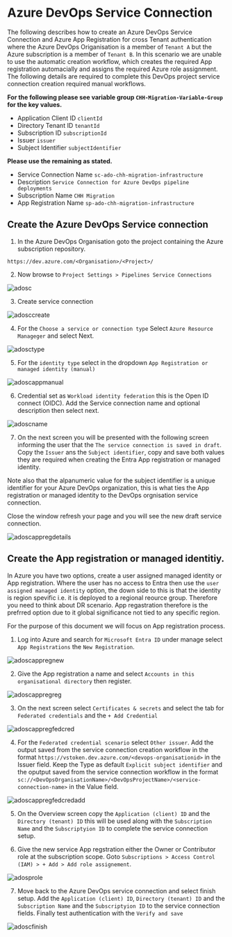 # Azure DevOps Service Connection

The following describes how to create an Azure DevOps Service Connection and Azure App Registration for cross Tenant authentication where the Azure DevOps Origanisation is a member of `Tenant A` but the Azure subscription is a member of `Tenant B`. In this scenario we are unable to use the automatic creation workflow, which creates the required App registration automacially and assigns the required Azure role assignment. The following details are required to complete this DevOps project service connection creation required manual workflows.

**For the following please see variable group `CHH-Migration-Variable-Group` for the key values.**

- Application Client ID `clientId`
- Directory Tenant ID `tenantId`
- Subscription ID `subscriptionId`
- Issuer `issuer`
- Subject Identifier `subjectIdentifier`

**Please use the remaining as stated.**

- Service Connection Name `sc-ado-chh-migration-infrastructure`
- Description `Service Connection for Azure DevOps pipeline deployments`
- Subscription Name `CHH Migration`
- App Registration Name `sp-ado-chh-migration-infrastructure`

## Create the Azure DevOps Service connection

01. In the Azure DevOps Organisation goto the project containing the Azure subscription repository.

`https://dev.azure.com/<Organisation>/<Project>/`

02. Now browse to `Project Settings > Pipelines Service Connections`

![adosc](../.images/adosc.png)

03. Create service connection

![adosccreate](../.images/adosccreate.png)

04. For the `Choose a service or connection type` Select `Azure Resource Manageger` and select Next.

![adosctype](../.images/adosctype.png)

05. For the `identity type` select in the dropdown `App Registration or managed identity (manual)`

![adoscappmanual](../.images/adoscappmanual.png)

06. Credential set as `Workload identity federation` this is the Open ID connect (OIDC). Add the Service connection name and optional description then select next.

![adoscname](../.images/adoscname.png)

07. On the next screen you will be presented with the following screen informing the user that the `The service connection is saved in draft`. Copy the `Issuer` ans the `Subject identifier`, copy and save both values they are required when creating the Entra App registration or managed identity. 

Note also that the alpanumeric value for the subject identifier is a unique identifier for your Azure DevOps organization, this is what ties the App registration or managed identity to the DevOps orgnisation service connection.

Close the window refresh your page and you will see the new draft service connection.

![adoscappregdetails](../.images/adoscappregdetails.png)

## Create the App registration or managed identitiy.

In Azure you have two options, create a user assigned managed identity or App registration. Where the user has no access to Entra then use the `user assigned managed identity` option, the down side to this is that the identity is region spevific i.e. it is deployed to a regional reource group. Therefore you need to think about DR scenario. App regastration therefore is the prefrred option due to it global significance not tied to any specific region.

For the purpose of this document we will focus on App registration process.

01. Log into Azure and search for `Microsoft Entra ID` under manage select `App Registrations` the `New Registration`.

![adoscappregnew](../.images/adoscappregnew.png)

02. Give the App registration a name and select `Accounts in this organisational directory` then register.

![adoscappregreg](../.images/adoscappregreg.png)

03. On the next screen select `Certificates & secrets` and select the tab for `Federated credentials` and the `+ Add Credential`

![adoscappregfedcred](../.images/adoscappregfedcred.png)

04. For the `Federated credential scenario` select `Other issuer`. Add the output saved from the service connection creation workflow in the format `https://vstoken.dev.azure.com/<devops-organisationid>` in the Issuer field. Keep the Type as default `Explicit subject identifier` and the oputput saved from the service connection workflow in the format `sc://<DevOpsOrganisationName>/<DevOpsProjectName>/<service-connection-name>` in the Value field.

![adoscappregfedcredadd](../.images/adoscappregfedcredadd.png)

05. On the Overview screen copy the `Application (client) ID` and the `Directory (tenant) ID` this will be used along with the `Subscription Name` and the `Subscriptyion ID` to complete the service connection setup.

06. Give the new service App regstration either the Owner or Contributor role at the subscription scope. Goto `Subscriptions > Access Control (IAM) > + Add > Add role assignement`.

![adosprole](../.images/adosprole.png)

07. Move back to the Azure DevOps service connection and select finish setup. Add the `Application (client) ID`, `Directory (tenant) ID` and the `Subscription Name` and the `Subscriptyion ID` to the service connection fields. Finally test authentication with the `Verify and save`

![adoscfinish](../.images/adoscfinish.png)